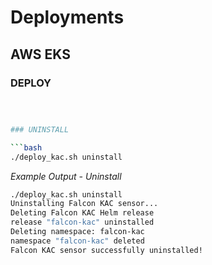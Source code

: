 # Deployments


## AWS EKS

### DEPLOY

```bash



### UNINSTALL

```bash
./deploy_kac.sh uninstall
```

*Example Output - Uninstall*

```bash
./deploy_kac.sh uninstall
Uninstalling Falcon KAC sensor...
Deleting Falcon KAC Helm release
release "falcon-kac" uninstalled
Deleting namespace: falcon-kac
namespace "falcon-kac" deleted
Falcon KAC sensor successfully uninstalled!
```